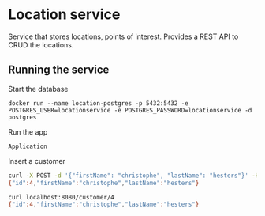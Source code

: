 # Location service

Service that stores locations, points of interest. Provides a REST API to CRUD the locations.

## Running the service

Start the database 

    docker run --name location-postgres -p 5432:5432 -e POSTGRES_USER=locationservice -e POSTGRES_PASSWORD=locationservice -d postgres

Run the app

    Application
    
Insert a customer

```bash
curl -X POST -d '{"firstName": "christophe", "lastName": "hesters"}' -H 'Content-Type: application/json' localhost:8080/customer
{"id":4,"firstName":"christophe","lastName":"hesters"}

curl localhost:8080/customer/4
{"id":4,"firstName":"christophe","lastName":"hesters"}
```
